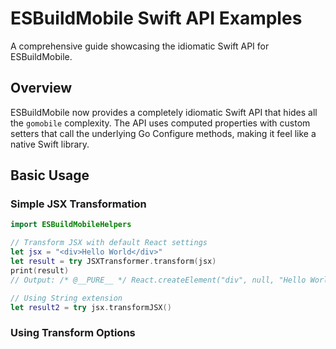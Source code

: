 # ESBuildMobile Swift API Examples

A comprehensive guide showcasing the idiomatic Swift API for ESBuildMobile.

## Overview

ESBuildMobile now provides a completely idiomatic Swift API that hides all the `gomobile` complexity. The API uses computed properties with custom setters that call the underlying Go Configure methods, making it feel like a native Swift library.

## Basic Usage

### Simple JSX Transformation

```swift
import ESBuildMobileHelpers

// Transform JSX with default React settings
let jsx = "<div>Hello World</div>"
let result = try JSXTransformer.transform(jsx)
print(result)
// Output: /* @__PURE__ */ React.createElement("div", null, "Hello World");

// Using String extension
let result2 = try jsx.transformJSX()
```

### Using Transform Options
